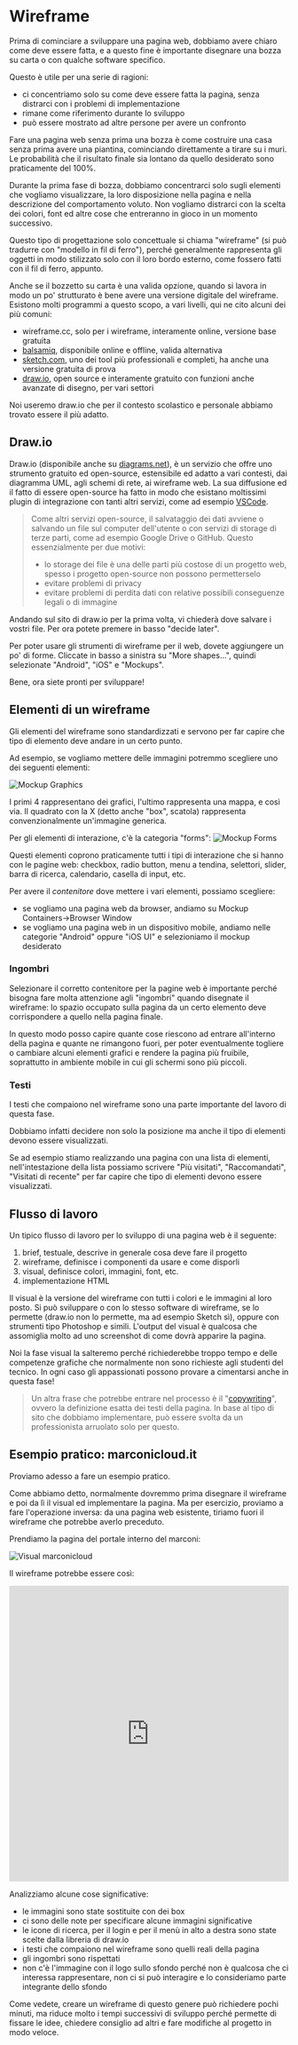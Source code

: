 # Wireframe

Prima di cominciare a sviluppare una pagina web, dobbiamo avere chiaro come deve essere fatta, e a questo fine è importante disegnare una bozza su carta o con qualche software specifico.

Questo è utile per una serie di ragioni:
- ci concentriamo solo su come deve essere fatta la pagina, senza distrarci con i problemi di implementazione
- rimane come riferimento durante lo sviluppo
- può essere mostrato ad altre persone per avere un confronto

Fare una pagina web senza prima una bozza è come costruire una casa senza prima avere una piantina, cominciando direttamente a tirare su i muri. Le probabilità che il risultato finale sia lontano da quello desiderato sono praticamente del 100%.

Durante la prima fase di bozza, dobbiamo concentrarci solo sugli elementi che vogliamo visualizzare, la loro disposizione nella pagina e nella descrizione del comportamento voluto. Non vogliamo distrarci con la scelta dei colori, font ed altre cose che entreranno in gioco in un momento successivo.

Questo tipo di progettazione solo concettuale si chiama "wireframe" (si può tradurre con "modello in fil di ferro"), perché generalmente rappresenta gli oggetti in modo stilizzato solo con il loro bordo esterno, come fossero fatti con il fil di ferro, appunto.

Anche se il bozzetto su carta è una valida opzione, quando si lavora in modo un po' strutturato è bene avere una versione digitale del wireframe. Esistono molti programmi a questo scopo, a vari livelli, qui ne cito alcuni dei più comuni:
- wireframe.cc, solo per i wireframe, interamente online, versione base gratuita
- [balsamiq](https://balsamiq.com/), disponibile online e offline, valida alternativa
- [sketch.com](https://www.sketch.com/), uno dei tool più professionali e completi, ha anche una versione gratuita di prova
- [draw.io](https://www.diagrams.net/), open source e interamente gratuito con funzioni anche avanzate di disegno, per vari settori

Noi useremo draw.io che per il contesto scolastico e personale abbiamo trovato essere il più adatto.

## Draw.io
Draw.io (disponibile anche su [diagrams.net](https://www.diagrams.net/about.html)), è un servizio che offre uno strumento gratuito ed open-source, estensibile ed adatto a vari contesti, dai diagramma UML, agli schemi di rete, ai wireframe web. La sua diffusione ed il fatto di essere open-source ha fatto in modo che esistano moltissimi plugin di integrazione con tanti altri servizi, come ad esempio [VSCode](https://www.diagrams.net/blog/embed-diagrams-vscode).

> Come altri servizi open-source, il salvataggio dei dati avviene o
> salvando un file sul computer dell'utente o con servizi di storage di
> terze parti, come ad esempio Google Drive  o GitHub. Questo
> essenzialmente per due motivi:
> - lo storage dei file è una delle parti più costose di un progetto web, spesso i progetto open-source non possono permetterselo
> - evitare problemi di privacy
> - evitare problemi di perdita dati con relative possibili conseguenze legali o di immagine

Andando sul sito di draw.io per la prima volta, vi chiederà dove salvare i vostri file. Per ora potete premere in basso "decide later".

Per poter usare gli strumenti di wireframe per il web, dovete aggiungere un po' di forme. Cliccate in basso a sinistra su "More shapes...", quindi selezionate "Android", "iOS" e "Mockups".

Bene, ora siete pronti per sviluppare!

## Elementi di un wireframe
Gli elementi del wireframe sono standardizzati e servono per far capire che tipo di elemento deve andare in un certo punto.

Ad esempio, se vogliamo mettere delle immagini potremmo scegliere uno dei seguenti elementi:

![Mockup Graphics](./assets/mockup-graphics.png)

I primi 4 rappresentano dei grafici, l'ultimo rappresenta una mappa, e così via. Il quadrato con la X (detto anche "box", scatola) rappresenta convenzionalmente un'immagine generica.

Per gli elementi di interazione, c'è la categoria "forms":
![Mockup Forms](./assets/mockup-forms.png)

Questi elementi coprono praticamente tutti i tipi di interazione che si hanno con le pagine web: checkbox, radio button, menu a tendina, selettori, slider, barra di ricerca, calendario, casella di input, etc.

Per avere il *contenitore* dove mettere i vari elementi, possiamo scegliere:
- se vogliamo una pagina web da browser, andiamo su Mockup Containers->Browser Window
- se vogliamo una pagina web in un dispositivo mobile, andiamo nelle categorie "Android" oppure "iOS UI" e selezioniamo il mockup desiderato

### Ingombri
Selezionare il corretto contenitore per la pagine web è importante perché bisogna fare molta attenzione agli "ingombri" quando disegnate il wireframe: lo spazio occupato sulla pagina da un certo elemento deve corrispondere a quello nella pagina finale.

In questo modo posso capire quante cose riescono ad entrare all'interno della pagina e quante ne rimangono fuori, per poter eventualmente togliere o cambiare alcuni elementi grafici e rendere la pagina più fruibile, soprattutto in ambiente mobile in cui gli schermi sono più piccoli.

### Testi
I testi che compaiono nel wireframe sono una parte importante del lavoro di questa fase.

Dobbiamo infatti decidere non solo la posizione ma anche il tipo di elementi devono essere visualizzati.

Se ad esempio stiamo realizzando una pagina con una lista di elementi, nell'intestazione della lista possiamo scrivere "Più visitati", "Raccomandati", "Visitati di recente" per far capire che tipo di elementi devono essere visualizzati.

## Flusso di lavoro
Un tipico flusso di lavoro per lo sviluppo di una pagina web è il seguente:

1. brief, testuale, descrive in generale cosa deve fare il progetto
2. wireframe, definisce i componenti da usare e come disporli
3. visual, definisce colori, immagini, font, etc.
4. implementazione HTML

Il visual è la versione del wireframe con tutti i colori e le immagini al loro posto. Si può sviluppare o con lo stesso software di wireframe, se lo permette (draw.io non lo permette, ma ad esempio Sketch sì), oppure con strumenti tipo Photoshop e simili. L'output del visual è qualcosa che assomiglia molto ad uno screenshot di come dovrà apparire la pagina.

Noi la fase visual la salteremo perché richiederebbe troppo tempo e delle competenze grafiche che normalmente non sono richieste agli studenti del tecnico. In ogni caso gli appassionati possono provare a cimentarsi anche in questa fase!

> Un altra frase che potrebbe entrare nel processo è il "[copywriting](https://en.wikipedia.org/wiki/Copywriting)", ovvero la definizione esatta dei testi della pagina. In base al tipo di sito che dobbiamo implementare, può essere svolta da un professionista arruolato solo per questo.

## Esempio pratico: marconicloud.it

Proviamo adesso a fare un esempio pratico.

Come abbiamo detto, normalmente dovremmo prima disegnare il wireframe e poi da lì il visual ed implementare la pagina. Ma per esercizio, proviamo a fare l'operazione inversa: da una pagina web esistente, tiriamo fuori il wireframe che potrebbe averlo preceduto.

Prendiamo la pagina del portale interno del marconi:

![Visual marconicloud](./assets/marconicloud.png)

Il wireframe potrebbe essere così:
<iframe frameborder="0" style="width:100%;height:533px;" src="https://viewer.diagrams.net/?highlight=0000ff&nav=1&title=Primo%20diagramma.drawio#Uhttps%3A%2F%2Fraw.githubusercontent.com%2Fwbigger%2F2021-informatica-html5%2Fmain%2FPrimo%2520diagramma.drawio"></iframe>

Analizziamo alcune cose significative:
- le immagini sono state sostituite con dei box
- ci sono delle note per specificare alcune immagini significative
- le icone di ricerca, per il login e per il menù in alto a destra sono state scelte dalla libreria di draw.io
- i testi che compaiono nel wireframe sono quelli reali della pagina
- gli ingombri sono rispettati
- non c'è l'immagine con il logo sullo sfondo perché non è qualcosa che ci interessa rappresentare, non ci si può interagire e lo consideriamo parte integrante dello sfondo

Come vedete, creare un wireframe di questo genere può richiedere pochi minuti, ma riduce molto i tempi successivi di sviluppo perché permette di fissare le idee, chiedere consiglio ad altri e fare modifiche al progetto in modo veloce.
<!--stackedit_data:
eyJoaXN0b3J5IjpbNTczMTM3Mjg1LC0xMzQ2NjEyNzg5LC0xNz
ExMjY5NDM0LDIwOTY4MDUzOTQsMTk2MzI4NTg0NiwyMzY0NTg3
MjksLTIwNjA2Nzc2MTddfQ==
-->
